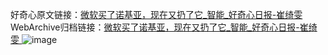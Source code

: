 好奇心原文链接：[微软买了诺基亚，现在又扔了它_智能_好奇心日报-崔绮雯 ](https://www.qdaily.com/articles/10979.html)
WebArchive归档链接：[微软买了诺基亚，现在又扔了它_智能_好奇心日报-崔绮雯 ](http://web.archive.org/web/20190623163440/https://www.qdaily.com/articles/10979.html)
![image](http://ww3.sinaimg.cn/large/007d5XDply1g3wcifyfdcj30u02ubkgj)